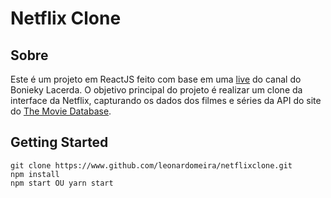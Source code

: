 # Netflix Clone

## Sobre

Este é um projeto em ReactJS feito com base em uma [live](https://www.youtube.com/watch?v=tBweoUiMsDg) do canal do Bonieky Lacerda. O objetivo principal do projeto é realizar um clone da interface da Netflix, capturando os dados dos filmes e séries da API do site do [The Movie Database](https://www.tmdb.org).

## Getting Started

    git clone https://www.github.com/leonardomeira/netflixclone.git
    npm install
    npm start OU yarn start
